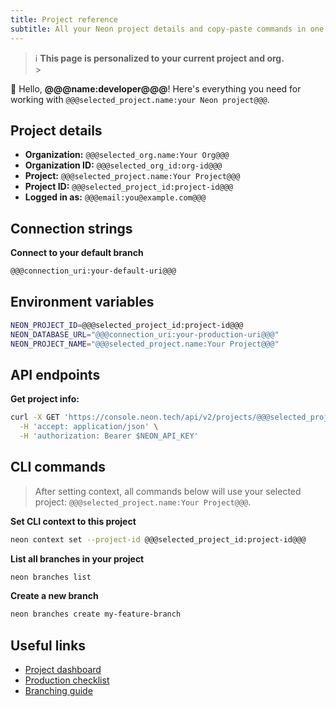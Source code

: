 ```yaml
---
title: Project reference
subtitle: All your Neon project details and copy-paste commands in one place
---
```


> ℹ️ **This page is personalized to your current project and org.**<br/> > <UserData>

👋 Hello, <strong>@@@name:developer@@@</strong>! Here's everything you need for working with `@@@selected_project.name:your Neon project@@@`.

## Project details

- **Organization:** `@@@selected_org.name:Your Org@@@`
- **Organization ID:** `@@@selected_org_id:org-id@@@`
- **Project:** `@@@selected_project.name:Your Project@@@`
- **Project ID:** `@@@selected_project_id:project-id@@@`
- **Logged in as:** `@@@email:you@example.com@@@`

## Connection strings

**Connect to your default branch**

```bash shouldWrap
@@@connection_uri:your-default-uri@@@
```

## Environment variables

```bash shouldWrap
NEON_PROJECT_ID=@@@selected_project_id:project-id@@@
NEON_DATABASE_URL="@@@connection_uri:your-production-uri@@@"
NEON_PROJECT_NAME="@@@selected_project.name:Your Project@@@"
```

## API endpoints

**Get project info:**

```bash shouldWrap
curl -X GET 'https://console.neon.tech/api/v2/projects/@@@selected_project_id:project-id@@@' \
  -H 'accept: application/json' \
  -H 'authorization: Bearer $NEON_API_KEY'
```

## CLI commands

> After setting context, all commands below will use your selected project: `@@@selected_project.name:Your Project@@@`.

**Set CLI context to this project**

```bash
neon context set --project-id @@@selected_project_id:project-id@@@
```

**List all branches in your project**

```bash
neon branches list
```

**Create a new branch**

```bash
neon branches create my-feature-branch
```

## Useful links

- [Project dashboard](https://console.neon.tech/app/projects/@@@selected_project_id:project-id@@@)
- [Production checklist](/docs/get-started-with-neon/production-checklist)
- [Branching guide](/docs/guides/branching-intro)
  </UserData>
